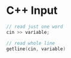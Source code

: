 # C++ Input

```cpp
// read just one word
cin >> variable;

// read whole line
getline(cin, variable)
```
